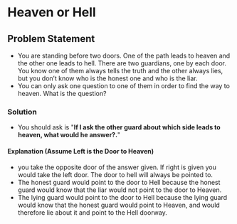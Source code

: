 # Heaven or Hell

## Problem Statement
- You are standing before two doors. One of the path leads to heaven and the other one leads to hell. There are two guardians, one by each door. You know one of them always tells the truth and the other always lies, but you don’t know who is the honest one and who is the liar.
- You can only ask one question to one of them in order to find the way to heaven. What is the question?

### Solution
- You should ask is "**If I ask the other guard about which side leads to heaven, what would he answer?.**"


#### Explanation (Assume Left is the Door to Heaven)
- you take the opposite door of the answer given. If right is given you would take the left door. The door to hell will always be pointed to.
- The honest guard would point to the door to Hell because the honest guard would know that the liar would not point to the door to Heaven.
- The lying guard would point to the door to Hell because the lying guard would know that the honest guard would point to Heaven, and would therefore lie about it and point to the Hell doorway.
